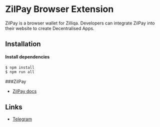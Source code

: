 # ZilPay Browser Extension

ZilPay is a browser wallet for Zilliqa. Developers can integrate ZilPay into their website to create Decentralised Apps.


## Installation

#### Install dependencies
```sh
$ npm install
$ npm run all
```


###ZilPay
+ [ZilPay docs](https://github.com/lich666dead/zil-pay/blob/master/docs/ZILPAY.md)



## Links
+ [Telegram](https://t.me/zilpay)
